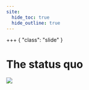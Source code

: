 ```yaml
---
site:
  hide_toc: true
  hide_outline: true
---
```


+++ { "class": "slide" }

# The status quo

![](#note:status-quo)

